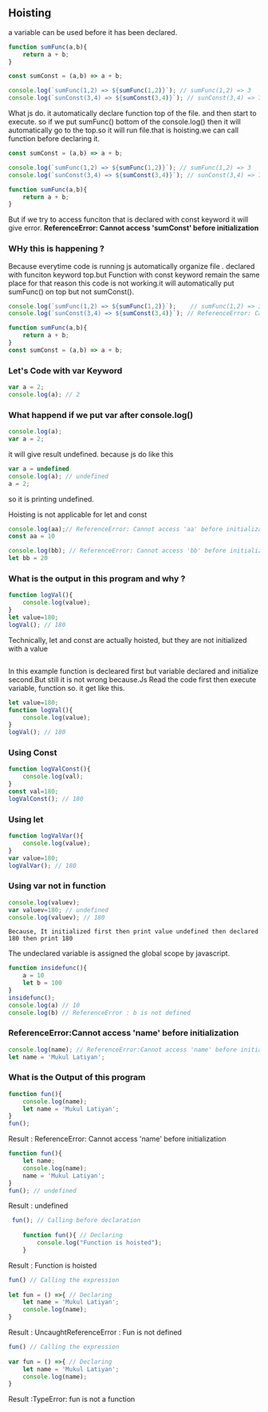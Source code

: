 ## Hoisting
a variable can be used before it has been declared.


```js
function sumFunc(a,b){
    return a + b;
}

const sumConst = (a,b) => a + b;

console.log(`sumFunc(1,2) => ${sumFunc(1,2)}`); // sumFunc(1,2) => 3
console.log(`sunConst(3,4) => ${sumConst(3,4)}`); // sunConst(3,4) => 7

```
What js do. it automatically declare function top of the file. and then start to execute. so if we put sumFunc() bottom of the console.log() then it will automatically go to the top.so it will run file.that is hoisting.we can call function before declaring it.

```js
const sumConst = (a,b) => a + b;

console.log(`sumFunc(1,2) => ${sumFunc(1,2)}`); // sumFunc(1,2) => 3
console.log(`sunConst(3,4) => ${sumConst(3,4)}`); // sunConst(3,4) => 7

function sumFunc(a,b){
    return a + b;
}

```
But if we try to access funciton that is declared with const keyword it will give error. <b>ReferenceError: Cannot access 'sumConst' before initialization </b>

### WHy this is happening ? 

Because everytime code is running js automatically organize file . declared with funciton keyword top.but Function with const keyword remain the same place for that reason this code is not working.it will automatically put sumFunc() on top but not sumConst(). 

```js
console.log(`sumFunc(1,2) => ${sumFunc(1,2)}`);    // sumFunc(1,2) => 3
console.log(`sunConst(3,4) => ${sumConst(3,4)}`); // ReferenceError: Cannot access 'sumConst' before initialization

function sumFunc(a,b){
    return a + b;
}
const sumConst = (a,b) => a + b;
```
### Let's Code with var Keyword
```js
var a = 2;
console.log(a); // 2
```
### What happend if we put var after console.log()
```js
console.log(a);
var a = 2;
```

it will give result undefined. because js do like this
```js
var a = undefined
console.log(a); // undefined
a = 2;
``` 
so it is printing undefined.

Hoisting is not applicable for let and const

```js
console.log(aa);// ReferenceError: Cannot access 'aa' before initialization
const aa = 10

console.log(bb); // ReferenceError: Cannot access 'bb' before initialization
let bb = 20
```

### What is the output in this program and why ?
```js
function logVal(){
    console.log(value);
}
let value=180;
logVal(); // 180

```
Technically, let and const are actually hoisted, but they are not initialized with a value 
```

```
In this example function is decleared first but variable declared and initialize second.But still it is not wrong because.Js Read the code first then execute variable, function so. it get like this.

```js
let value=180;
function logVal(){
    console.log(value);
}
logVal(); // 180

```

### Using Const

```js
function logValConst(){
    console.log(val);
}
const val=180;
logValConst(); // 180
```
### Using let

```js
function logValVar(){
    console.log(value);
}
var value=180;
logValVar(); // 180
```

### Using var not in function 

```js
console.log(valuev);
var valuev=180; // undefined
console.log(valuev); // 180
```
```
Because, It initialized first then print value undefined then declared  180 then print 180
```

The undeclared variable is assigned the global scope by javascript. 
```js
function insidefunc(){
    a = 10
    let b = 100
}
insidefunc();
console.log(a) // 10
console.log(b) // ReferenceError : b is not defined

```

### ReferenceError:Cannot access 'name' before initialization
```js
console.log(name); // ReferenceError:Cannot access 'name' before initialization
let name = 'Mukul Latiyan';
```
### What is the Output of this program
```js
function fun(){
    console.log(name);
    let name = 'Mukul Latiyan';
}
fun();
```
Result : ReferenceError: Cannot access 'name' before initialization

```js
function fun(){
    let name;
    console.log(name);
    name = 'Mukul Latiyan';
}
fun(); // undefined
```
Result : undefined

```js
 fun(); // Calling before declaration
     
    function fun(){ // Declaring
        console.log("Function is hoisted");
    }
```
Result : Function is hoisted

```js
fun() // Calling the expression
 
let fun = () =>{ // Declaring
    let name = 'Mukul Latiyan';
    console.log(name);
}
```
Result : UncaughtReferenceError : Fun is not defined

```js
fun() // Calling the expression
 
var fun = () =>{ // Declaring
    let name = 'Mukul Latiyan';
    console.log(name);
}

```
Result :TypeError: fun is not a function